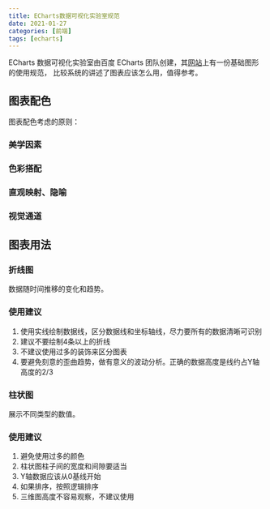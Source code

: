 ```yaml
---
title: ECharts数据可视化实验室规范
date: 2021-01-27
categories: [前端]
tags: [echarts]
---
```


ECharts 数据可视化实验室由百度 ECharts 团队创建，其[网站](https://vis.baidu.com/)上有一份基础图形的使用规范，
比较系统的讲述了图表应该怎么用，值得参考。

## 图表配色
图表配色考虑的原则：

### 美学因素
### 色彩搭配
### 直观映射、隐喻
### 视觉通道

## 图表用法

### 折线图

数据随时间推移的变化和趋势。

### 使用建议
1. 使用实线绘制数据线，区分数据线和坐标轴线，尽力要所有的数据清晰可识别
2. 建议不要绘制4条以上的折线
3. 不建议使用过多的装饰来区分图表
4. 要避免刻意的歪曲趋势，做有意义的波动分析。正确的数据高度是线约占Y轴高度的2/3

### 柱状图

展示不同类型的数值。

### 使用建议

1. 避免使用过多的颜色
2. 柱状图柱子间的宽度和间隙要适当
3. Y轴数据应该从0基线开始
4. 如果排序，按照逻辑排序
5. 三维图高度不容易观察，不建议使用